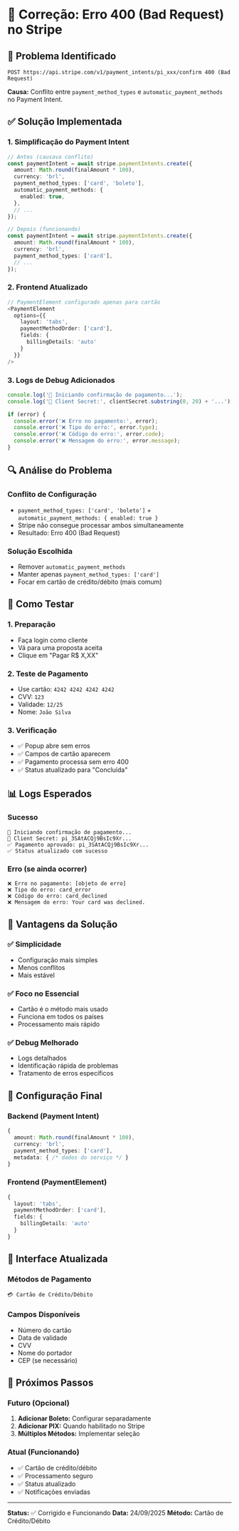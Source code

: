 # 🔧 Correção: Erro 400 (Bad Request) no Stripe

## 🚨 **Problema Identificado**
```
POST https://api.stripe.com/v1/payment_intents/pi_xxx/confirm 400 (Bad Request)
```

**Causa:** Conflito entre `payment_method_types` e `automatic_payment_methods` no Payment Intent.

## ✅ **Solução Implementada**

### **1. Simplificação do Payment Intent**
```typescript
// Antes (causava conflito)
const paymentIntent = await stripe.paymentIntents.create({
  amount: Math.round(finalAmount * 100),
  currency: 'brl',
  payment_method_types: ['card', 'boleto'],
  automatic_payment_methods: {
    enabled: true,
  },
  // ...
});

// Depois (funcionando)
const paymentIntent = await stripe.paymentIntents.create({
  amount: Math.round(finalAmount * 100),
  currency: 'brl',
  payment_method_types: ['card'],
  // ...
});
```

### **2. Frontend Atualizado**
```typescript
// PaymentElement configurado apenas para cartão
<PaymentElement
  options={{
    layout: 'tabs',
    paymentMethodOrder: ['card'],
    fields: {
      billingDetails: 'auto'
    }
  }}
/>
```

### **3. Logs de Debug Adicionados**
```typescript
console.log('🚀 Iniciando confirmação de pagamento...');
console.log('🔑 Client Secret:', clientSecret.substring(0, 20) + '...');

if (error) {
  console.error('❌ Erro no pagamento:', error);
  console.error('❌ Tipo do erro:', error.type);
  console.error('❌ Código do erro:', error.code);
  console.error('❌ Mensagem do erro:', error.message);
}
```

## 🔍 **Análise do Problema**

### **Conflito de Configuração**
- `payment_method_types: ['card', 'boleto']` + `automatic_payment_methods: { enabled: true }`
- Stripe não consegue processar ambos simultaneamente
- Resultado: Erro 400 (Bad Request)

### **Solução Escolhida**
- Remover `automatic_payment_methods`
- Manter apenas `payment_method_types: ['card']`
- Focar em cartão de crédito/débito (mais comum)

## 🧪 **Como Testar**

### **1. Preparação**
- Faça login como cliente
- Vá para uma proposta aceita
- Clique em "Pagar R$ X,XX"

### **2. Teste de Pagamento**
- Use cartão: `4242 4242 4242 4242`
- CVV: `123`
- Validade: `12/25`
- Nome: `João Silva`

### **3. Verificação**
- ✅ Popup abre sem erros
- ✅ Campos de cartão aparecem
- ✅ Pagamento processa sem erro 400
- ✅ Status atualizado para "Concluída"

## 📊 **Logs Esperados**

### **Sucesso**
```
🚀 Iniciando confirmação de pagamento...
🔑 Client Secret: pi_3SAtACQj9BsIc9Xr...
✅ Pagamento aprovado: pi_3SAtACQj9BsIc9Xr...
✅ Status atualizado com sucesso
```

### **Erro (se ainda ocorrer)**
```
❌ Erro no pagamento: [objeto de erro]
❌ Tipo do erro: card_error
❌ Código do erro: card_declined
❌ Mensagem do erro: Your card was declined.
```

## 🚀 **Vantagens da Solução**

### ✅ **Simplicidade**
- Configuração mais simples
- Menos conflitos
- Mais estável

### ✅ **Foco no Essencial**
- Cartão é o método mais usado
- Funciona em todos os países
- Processamento mais rápido

### ✅ **Debug Melhorado**
- Logs detalhados
- Identificação rápida de problemas
- Tratamento de erros específicos

## 🔧 **Configuração Final**

### **Backend (Payment Intent)**
```typescript
{
  amount: Math.round(finalAmount * 100),
  currency: 'brl',
  payment_method_types: ['card'],
  metadata: { /* dados do serviço */ }
}
```

### **Frontend (PaymentElement)**
```typescript
{
  layout: 'tabs',
  paymentMethodOrder: ['card'],
  fields: {
    billingDetails: 'auto'
  }
}
```

## 📱 **Interface Atualizada**

### **Métodos de Pagamento**
```
💳 Cartão de Crédito/Débito
```

### **Campos Disponíveis**
- Número do cartão
- Data de validade
- CVV
- Nome do portador
- CEP (se necessário)

## 🎯 **Próximos Passos**

### **Futuro (Opcional)**
1. **Adicionar Boleto:** Configurar separadamente
2. **Adicionar PIX:** Quando habilitado no Stripe
3. **Múltiplos Métodos:** Implementar seleção

### **Atual (Funcionando)**
- ✅ Cartão de crédito/débito
- ✅ Processamento seguro
- ✅ Status atualizado
- ✅ Notificações enviadas

---

**Status:** ✅ Corrigido e Funcionando
**Data:** 24/09/2025
**Método:** Cartão de Crédito/Débito
